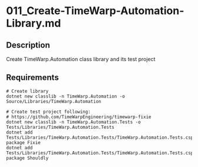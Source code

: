 # 011_Create-TimeWarp-Automation-Library.md

## Description

Create TimeWarp.Automation class library and its test project

## Requirements

```pwsh
# Create library
dotnet new classlib -n TimeWarp.Automation -o Source/Libraries/TimeWarp.Automation

# Create test project following:
# https://github.com/TimeWarpEngineering/timewarp-fixie
dotnet new classlib -n TimeWarp.Automation.Tests -o Tests/Libraries/TimeWarp.Automation.Tests
dotnet add Tests/Libraries/TimeWarp.Automation.Tests/TimeWarp.Automation.Tests.csproj package Fixie
dotnet add Tests/Libraries/TimeWarp.Automation.Tests/TimeWarp.Automation.Tests.csproj package Shouldly
